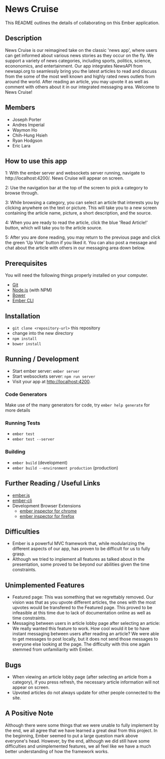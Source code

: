 # News Cruise

This README outlines the details of collaborating on this Ember application.

## Description
News Cruise is our reimagined take on the classic 'news app', where users can get informed about various news stories as they occur on the fly. We support a variety of news categories, including sports, politics, science, econonomics, and entertainment. Our app integrates NewsAPI from newsapi.org to seamlessly bring you the latest articles to read and discuss from the some of the most well known and highly rated news outlets from around the world. After reading an article, you may upvote it as well as comment with others about it in our integrated messaging area. Welcome to News Cruise!

## Members
* Joseph Porter
* Andres Imperial
* Waymon Ho
* Chih-Hung Hsieh
* Ryan Hodgson
* Eric Lara

## How to use this app
1: With the ember server and websockets server running, navigate to http://localhost:4200/. News Cruise will appear on screen.

2: Use the navigation bar at the top of the screen to pick a category to browse through.

3: While browsing a category, you can select an article that interests you by clicking anywhere on the text or picture. This will take you to a new screen containing the article name, picture, a short description, and the source.

4: When you are ready to read the article, click the blue 'Read Article!' button, which will take you to the article source.

5: After you are done reading, you may return to the previous page and click the green 'Up Vote' button if you liked it. You can also post a message and chat about the article with others in our messaging area down below.

## Prerequisites

You will need the following things properly installed on your computer.

* [Git](http://git-scm.com/)
* [Node.js](http://nodejs.org/) (with NPM)
* [Bower](http://bower.io/)
* [Ember CLI](http://ember-cli.com/)

## Installation

* `git clone <repository-url>` this repository
* change into the new directory
* `npm install`
* `bower install`

## Running / Development

* Start ember server: `ember server`
* Start websockets server: `npm run server`
* Visit your app at [http://localhost:4200](http://localhost:4200).

### Code Generators

Make use of the many generators for code, try `ember help generate` for more details

### Running Tests

* `ember test`
* `ember test --server`

### Building

* `ember build` (development)
* `ember build --environment production` (production)

## Further Reading / Useful Links

* [ember.js](http://emberjs.com/)
* [ember-cli](http://ember-cli.com/)
* Development Browser Extensions
  * [ember inspector for chrome](https://chrome.google.com/webstore/detail/ember-inspector/bmdblncegkenkacieihfhpjfppoconhi)
  * [ember inspector for firefox](https://addons.mozilla.org/en-US/firefox/addon/ember-inspector/)

## Difficulties
* Ember is a powerful MVC framework that, while modularizing the different aspects of our app, has proven to be difficult for us to fully grasp.
* Although we tried to implement all features as talked about in the presentation, some proved to be beyond our abilities given the time constraints.

## Unimplemented Features
* Featured page: This was something that we regrettably removed. Our vision was that as you upvote different articles, the ones with the most upvotes would be transfered to the Featured page. This proved to be infeasible at this time due to lack of documentation online as well as time constraints.
* Messaging between users in article lobby page after selecting an article: We really wanted this feature to work. How cool would it be to have instant messaging between users after reading an article? We were able to get messages to post locally, but it does not send those messages to everyone else looking at the page. The difficulty with this one again stemmed from unfamiliarity with Ember.

## Bugs
* When viewing an article lobby page (after selecting an article from a category), if you press refresh, the necessary article information will not appear on screen.
* Upvoted articles do not always update for other people connected to the site.

## A Positive Note
Although there were some things that we were unable to fully implement by the end, we all agree that we have learned a great deal from this project. In the beginning, Ember seemed to put a large question mark above everyone's head. However, by the end, although we did still have some difficulties and unimplemented features, we all feel like we have a much better understanding of how the framework works.
